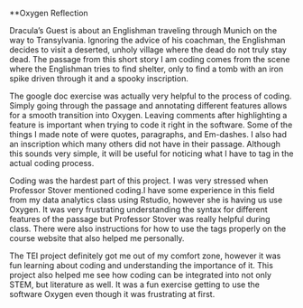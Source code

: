 **Oxygen Reflection

Dracula’s Guest is about an Englishman traveling through Munich on the way to Transylvania. Ignoring the advice of his coachman, the Englishman decides to visit a deserted, unholy village where the dead do not truly stay dead. The passage from this short story I am coding comes from the scene where the Englishman tries to find shelter, only to find a tomb with an iron spike driven through it and a spooky inscription.

The google doc exercise was actually very helpful to the process of coding. Simply going through the passage and annotating different features allows for a smooth transition into Oxygen. Leaving comments after highlighting a feature is important when trying to code it right in the software. Some of the things I made note of were quotes, paragraphs, and Em-dashes. I also had an inscription which many others did not have in their passage. Although this sounds very simple, it will be useful for noticing what I have to tag in the actual coding process.

Coding was the hardest part of this project. I was very stressed when Professor Stover mentioned coding.I  have some experience in this field from my data analytics class using Rstudio, however she is having us use Oxygen. It was very frustrating understanding the syntax for different features of the passage but Professor Stover was really helpful during class. There were also instructions for how to use the tags properly on the course website that also helped me personally.

The TEI project definitely got me out of my comfort zone, however it was fun learning about coding and understanding the importance of it. This project also helped me see how coding can be integrated into not only STEM, but literature as well. It was a fun exercise getting to use the software Oxygen even though it was frustrating at first.
